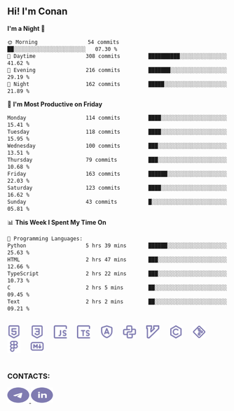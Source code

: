 ## Hi! I'm Conan

<!--START_SECTION:waka-->
**I'm a Night 🦉** 

```text
🌞 Morning                54 commits          ██░░░░░░░░░░░░░░░░░░░░░░░   07.30 % 
🌆 Daytime                308 commits         ██████████░░░░░░░░░░░░░░░   41.62 % 
🌃 Evening                216 commits         ███████░░░░░░░░░░░░░░░░░░   29.19 % 
🌙 Night                  162 commits         █████░░░░░░░░░░░░░░░░░░░░   21.89 % 
```
📅 **I'm Most Productive on Friday** 

```text
Monday                   114 commits         ████░░░░░░░░░░░░░░░░░░░░░   15.41 % 
Tuesday                  118 commits         ████░░░░░░░░░░░░░░░░░░░░░   15.95 % 
Wednesday                100 commits         ███░░░░░░░░░░░░░░░░░░░░░░   13.51 % 
Thursday                 79 commits          ███░░░░░░░░░░░░░░░░░░░░░░   10.68 % 
Friday                   163 commits         ██████░░░░░░░░░░░░░░░░░░░   22.03 % 
Saturday                 123 commits         ████░░░░░░░░░░░░░░░░░░░░░   16.62 % 
Sunday                   43 commits          █░░░░░░░░░░░░░░░░░░░░░░░░   05.81 % 
```


📊 **This Week I Spent My Time On** 

```text
💬 Programming Languages: 
Python                   5 hrs 39 mins       ██████░░░░░░░░░░░░░░░░░░░   25.63 % 
HTML                     2 hrs 47 mins       ███░░░░░░░░░░░░░░░░░░░░░░   12.66 % 
TypeScript               2 hrs 22 mins       ███░░░░░░░░░░░░░░░░░░░░░░   10.73 % 
C                        2 hrs 5 mins        ██░░░░░░░░░░░░░░░░░░░░░░░   09.45 % 
Text                     2 hrs 2 mins        ██░░░░░░░░░░░░░░░░░░░░░░░   09.21 % 
```


<!--END_SECTION:waka-->


<br>

<div align="left">
  <img src="icons/skills/html.svg" height="30" alt="html5"/>
  <img width="15"/>
  <img src="icons/skills/css.svg" height="30" alt="css"/>
    <img width="15"/>
  <img src="icons/skills/javascript.svg" height="30" alt="javascript"/>
  <img width="15"/>
  <img src="icons/skills/typescript.svg" height="30" alt="typescript"/>
  <img width="15"/>
  <img src="icons/skills/angular.svg" height="30" alt="angular"/>
  <img width="15"/>
  <img src="icons/skills/python.svg" height="30" alt="python"/>
  <img width="15"/>
  <img src="icons/skills/vim.svg" height="30" alt="vim"  />
  <img width="15"/>
  <img src="icons/skills/c.svg" height="30" alt="c"/>
  <img width="15"/>
  <img src="icons/skills/git.svg" height="30" alt="git"/>
  <img width="15"/>
  <img src="icons/skills/figma.svg" height="30" alt="figma"/>
  <img width="15"/>
  <img src="icons/skills/markdown.svg" height="30" alt="markdown"/>
</div>

<br>


### CONTACTS:

<div align="left">
  <a href="https://t.me/gkkconan">
    <img src="icons/contacts/telegram.svg" width="50" height="35" alt="telegram"/>
  </a>
  <a href="https://www.linkedin.com/in/gkkconan">
    <img src="icons/contacts/linkedin.svg" width="50" height="35" alt="linkedin"/>
  </a>
</div>
